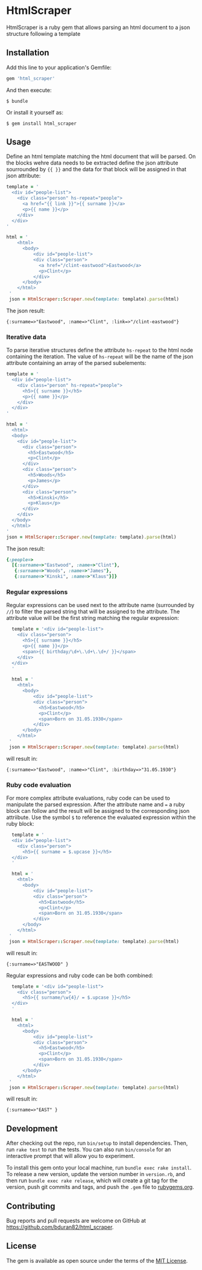 # HtmlScraper

HtmlScraper is a ruby gem that allows parsing an html document to a json structure following a template

## Installation

Add this line to your application's Gemfile:

```ruby
gem 'html_scraper'
```

And then execute:

    $ bundle

Or install it yourself as:

    $ gem install html_scraper

## Usage

Define an html template matching the html document that will be parsed. On the blocks wehre data needs to be extracted define the json attribute sourrounded by `{{ }}` and the data for that block will be assigned in that json attribute:

```ruby
template = '
  <div id="people-list">
    <div class="person" hs-repeat="people">
      <a href="{{ link }}">{{ surname }}</a>
      <p>{{ name }}</p>
    </div>
  </div>
'

html = '
    <html>
      <body>
          <div id="people-list">
          <div class="person">
            <a href="/clint-eastwood">Eastwood</a>
            <p>Clint</p>
          </div>
      </body>
    </html>
 '
 json = HtmlScraper::Scraper.new(template: template).parse(html)
```

The json result:

```
{:surname=>"Eastwood", :name=>"Clint", :link=>"/clint-eastwood"}
```

### Iterative data

To parse iterative structures define the attribute `hs-repeat` to the html node containing the iteration. The value of `hs-repeat` will be the name of the json attribute containing an array of the parsed subelements:

```ruby
template = '
  <div id="people-list">
    <div class="person" hs-repeat="people">
      <h5>{{ surname }}</h5>
      <p>{{ name }}</p>
    </div>
  </div>
'

html = '
  <html>
  <body>
    <div id="people-list">
      <div class="person">
        <h5>Eastwood</h5>
        <p>Clint</p>
      </div>
      <div class="person">
        <h5>Woods</h5>
        <p>James</p>
      </div>
      <div class="person">
        <h5>Kinski</h5>
        <p>Klaus</p>
      </div>
    </div>
  </body>
  </html>
'
json = HtmlScraper::Scraper.new(template: template).parse(html)
```

The json result:

```ruby
{:people=>
  [{:surname=>"Eastwood", :name=>"Clint"},
   {:surname=>"Woods", :name=>"James"},
   {:surname=>"Kinski", :name=>"Klaus"}]}
```

### Regular expressions

Regular expressions can be used next to the attribute name (surrounded by `//`) to filter the parsed string that will be assigned to the attribute. The attribute value will be the first string matching the regular expression:

```ruby
  template = '<div id="people-list">
    <div class="person">
      <h5>{{ surname }}</h5>
      <p>{{ name }}</p>
      <span>{{ birthday/\d+\.\d+\.\d+/ }}</span>
    </div>
  </div>
  '

  html = '
    <html>
      <body>
          <div id="people-list">
          <div class="person">
            <h5>Eastwood</h5>
            <p>Clint</p>
            <span>Born on 31.05.1930</span>
          </div>
      </body>
    </html>
 '
 json = HtmlScraper::Scraper.new(template: template).parse(html)
```

will result in:


```
{:surname=>"Eastwood", :name=>"Clint", :birthday=>"31.05.1930"}
```

### Ruby code evaluation

For more complex attribute evaluations, ruby code can be used to manipulate the parsed expression. After the attribute name and `=` a ruby block can follow and the result will be assigned to the corresponding json attriibute. Use the symbol `$` to reference the evaluated expression within the ruby block:

```ruby
  template = '
  <div id="people-list">
    <div class="person">
      <h5>{{ surname = $.upcase }}</h5>
  </div>
  '

  html = '
    <html>
      <body>
          <div id="people-list">
          <div class="person">
            <h5>Eastwood</h5>
            <p>Clint</p>
            <span>Born on 31.05.1930</span>
          </div>
      </body>
    </html>
 '
 json = HtmlScraper::Scraper.new(template: template).parse(html)
```

will result in:


```
{:surname=>"EASTWOOD" }
```

Regular expressions and ruby code can be both combined:

```ruby
  template = '<div id="people-list">
    <div class="person">
      <h5>{{ surname/\w{4}/ = $.upcase }}</h5>
  </div>
  '

  html = '
    <html>
      <body>
          <div id="people-list">
          <div class="person">
            <h5>Eastwood</h5>
            <p>Clint</p>
            <span>Born on 31.05.1930</span>
          </div>
      </body>
    </html>
 '
 json = HtmlScraper::Scraper.new(template: template).parse(html)
```

will result in:


```
{:surname=>"EAST" }
```

## Development

After checking out the repo, run `bin/setup` to install dependencies. Then, run `rake test` to run the tests. You can also run `bin/console` for an interactive prompt that will allow you to experiment.

To install this gem onto your local machine, run `bundle exec rake install`. To release a new version, update the version number in `version.rb`, and then run `bundle exec rake release`, which will create a git tag for the version, push git commits and tags, and push the `.gem` file to [rubygems.org](https://rubygems.org).

## Contributing

Bug reports and pull requests are welcome on GitHub at https://github.com/bduran82/html_scraper.


## License

The gem is available as open source under the terms of the [MIT License](http://opensource.org/licenses/MIT).

